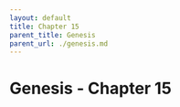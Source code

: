 ```yaml
---
layout: default
title: Chapter 15
parent_title: Genesis
parent_url: ./genesis.md
---
```


# Genesis - Chapter 15
